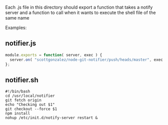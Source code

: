 Each .js file in this directory should export a function that takes a notify server and a 
function to call when it wants to execute the shell file of the same name

Examples:

## notifier.js
```javascript
module.exports = function( server, exec ) {
  server.on( "scottgonzalez/node-git-notifier/push/heads/master", exec );
};
```

## notifier.sh
```shell
#!/bin/bash
cd /usr/local/notifier
git fetch origin
echo "Checking out $1"
git checkout --force $1
npm install
nohup /etc/init.d/notify-server restart &
```
